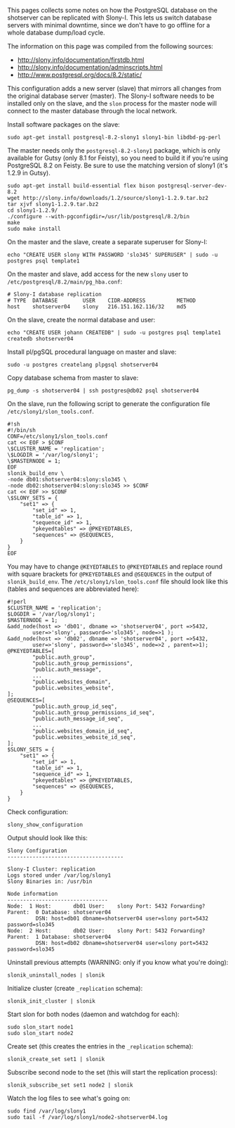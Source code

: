 This pages collects some notes on how the PostgreSQL database on the shotserver can be replicated with Slony-I. This lets us switch database servers with minimal downtime, since we don't have to go offline for a whole database dump/load cycle.

The information on this page was compiled from the following sources:

  * http://slony.info/documentation/firstdb.html
  * http://slony.info/documentation/adminscripts.html
  * http://www.postgresql.org/docs/8.2/static/

This configuration adds a new server (slave) that mirrors all changes from the original database server (master). The Slony-I software needs to be installed only on the slave, and the `slon` process for the master node will connect to the master database through the local network.

Install software packages on the slave:
```
sudo apt-get install postgresql-8.2-slony1 slony1-bin libdbd-pg-perl
```

The master needs only the `postgresql-8.2-slony1` package, which is only available for Gutsy (only 8.1 for Feisty), so you need to build it if you're using PostgreSQL 8.2 on Feisty. Be sure to use the matching version of slony1 (it's 1.2.9 in Gutsy).
```
sudo apt-get install build-essential flex bison postgresql-server-dev-8.2
wget http://slony.info/downloads/1.2/source/slony1-1.2.9.tar.bz2
tar xjvf slony1-1.2.9.tar.bz2
cd slony1-1.2.9/
./configure --with-pgconfigdir=/usr/lib/postgresql/8.2/bin
make
sudo make install
```

On the master and the slave, create a separate superuser for Slony-I:
```
echo "CREATE USER slony WITH PASSWORD 'slo345' SUPERUSER" | sudo -u postgres psql template1
```

On the master and slave, add access for the new `slony` user to `/etc/postgresql/8.2/main/pg_hba.conf`:
```
# Slony-I database replication
# TYPE  DATABASE        USER    CIDR-ADDRESS          METHOD
host    shotserver04    slony   216.151.162.116/32    md5
```

On the slave, create the normal database and user:
```
echo "CREATE USER johann CREATEDB" | sudo -u postgres psql template1
createdb shotserver04
```

Install pl/pgSQL procedural language on master and slave:
```
sudo -u postgres createlang plpgsql shotserver04
```

Copy database schema from master to slave:
```
pg_dump -s shotserver04 | ssh postgres@db02 psql shotserver04
```

On the slave, run the following script to generate the configuration file `/etc/slony1/slon_tools.conf`.
```
#!sh
#!/bin/sh
CONF=/etc/slony1/slon_tools.conf
cat << EOF > $CONF
\$CLUSTER_NAME = 'replication';
\$LOGDIR = '/var/log/slony1';
\$MASTERNODE = 1;
EOF
slonik_build_env \
-node db01:shotserver04:slony:slo345 \
-node db02:shotserver04:slony:slo345 >> $CONF
cat << EOF >> $CONF
\$SLONY_SETS = {
    "set1" => {
        "set_id" => 1,
        "table_id" => 1,
        "sequence_id" => 1,
        "pkeyedtables" => @PKEYEDTABLES,
        "sequences" => @SEQUENCES,
    }
}
EOF
```

You may have to change `@KEYEDTABLES` to `@PKEYEDTABLES` and replace round with square brackets for `@PKEYEDTABLES` and `@SEQUENCES` in the output of `slonik_build_env`. The `/etc/slony1/slon_tools.conf` file should look like this (tables and sequences are abbreviated here):
```
#!perl
$CLUSTER_NAME = 'replication';
$LOGDIR = '/var/log/slony1';
$MASTERNODE = 1;
&add_node(host => 'db01', dbname => 'shotserver04', port =>5432,
        user=>'slony', password=>'slo345', node=>1 );
&add_node(host => 'db02', dbname => 'shotserver04', port =>5432,
        user=>'slony', password=>'slo345', node=>2 , parent=>1);
@PKEYEDTABLES=[
        "public.auth_group",
        "public.auth_group_permissions",
        "public.auth_message",
        ...
        "public.websites_domain",
        "public.websites_website",
];
@SEQUENCES=[
        "public.auth_group_id_seq",
        "public.auth_group_permissions_id_seq",
        "public.auth_message_id_seq",
        ...
        "public.websites_domain_id_seq",
        "public.websites_website_id_seq",
];
$SLONY_SETS = {
    "set1" => {
        "set_id" => 1,
        "table_id" => 1,
        "sequence_id" => 1,
        "pkeyedtables" => @PKEYEDTABLES,
        "sequences" => @SEQUENCES,
    }
}
```

Check configuration:
```
slony_show_configuration 
```

Output should look like this:
```
Slony Configuration
-------------------------------------

Slony-I Cluster: replication
Logs stored under /var/log/slony1
Slony Binaries in: /usr/bin

Node information
--------------------------------
Node:  1 Host:       db01 User:    slony Port: 5432 Forwarding?      Parent:  0 Database: shotserver04
         DSN: host=db01 dbname=shotserver04 user=slony port=5432 password=slo345
Node:  2 Host:       db02 User:    slony Port: 5432 Forwarding?      Parent:  1 Database: shotserver04
         DSN: host=db02 dbname=shotserver04 user=slony port=5432 password=slo345
```

Uninstall previous attempts (WARNING: only if you know what you're doing):
```
slonik_uninstall_nodes | slonik
```

Initialize cluster (create `_replication` schema):
```
slonik_init_cluster | slonik
```

Start slon for both nodes (daemon and watchdog for each):
```
sudo slon_start node1
sudo slon_start node2
```

Create set (this creates the entries in the `_replication` schema):
```
slonik_create_set set1 | slonik
```

Subscribe second node to the set (this will start the replication process):
```
slonik_subscribe_set set1 node2 | slonik
```

Watch the log files to see what's going on:
```
sudo find /var/log/slony1
sudo tail -f /var/log/slony1/node2-shotserver04.log
```